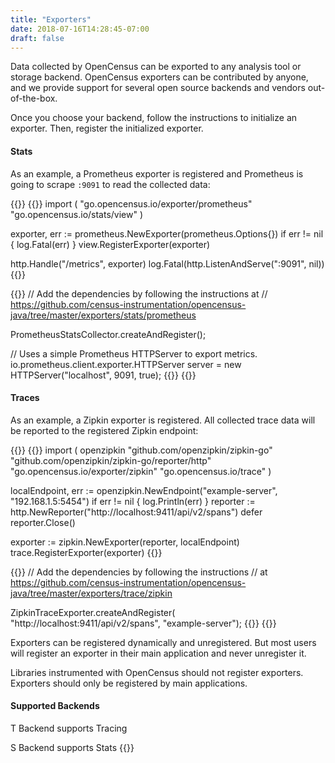 ```yaml
---
title: "Exporters"
date: 2018-07-16T14:28:45-07:00
draft: false
---
```


Data collected by OpenCensus can be exported to any analysis tool or storage backend.
OpenCensus exporters can be contributed by anyone, and we provide support for several
open source backends and vendors out-of-the-box.

Once you choose your backend, follow the instructions to initialize an exporter.
Then, register the initialized exporter.

#### Stats

As an example, a Prometheus exporter is registered and Prometheus is going to scrape
`:9091` to read the collected data:

{{<tabs Go Java>}}
  {{<highlight go>}}
import (
    "go.opencensus.io/exporter/prometheus"
    "go.opencensus.io/stats/view"
)

exporter, err := prometheus.NewExporter(prometheus.Options{})
if err != nil {
    log.Fatal(err)
}
view.RegisterExporter(exporter)

http.Handle("/metrics", exporter)
log.Fatal(http.ListenAndServe(":9091", nil))
  {{</highlight>}}

  {{<highlight java>}}
// Add the dependencies by following the instructions at
// https://github.com/census-instrumentation/opencensus-java/tree/master/exporters/stats/prometheus

PrometheusStatsCollector.createAndRegister();

// Uses a simple Prometheus HTTPServer to export metrics.
io.prometheus.client.exporter.HTTPServer server =
    new HTTPServer("localhost", 9091, true);
  {{</highlight>}}
{{</tabs>}}

#### Traces

As an example, a Zipkin exporter is registered. All collected trace data will be reported
to the registered Zipkin endpoint:

{{<tabs Go Java>}}
  {{<highlight go>}}
import (
    openzipkin "github.com/openzipkin/zipkin-go"
    "github.com/openzipkin/zipkin-go/reporter/http"
    "go.opencensus.io/exporter/zipkin"
    "go.opencensus.io/trace"
)

localEndpoint, err := openzipkin.NewEndpoint("example-server", "192.168.1.5:5454")
if err != nil {
    log.Println(err)
}
reporter := http.NewReporter("http://localhost:9411/api/v2/spans")
defer reporter.Close()

exporter := zipkin.NewExporter(reporter, localEndpoint)
trace.RegisterExporter(exporter)
  {{</highlight>}}

  {{<highlight java>}}
// Add the dependencies by following the instructions
// at https://github.com/census-instrumentation/opencensus-java/tree/master/exporters/trace/zipkin

ZipkinTraceExporter.createAndRegister(
    "http://localhost:9411/api/v2/spans", "example-server");
  {{</highlight>}}
{{</tabs>}}

Exporters can be registered dynamically and unregistered. But most users will register
an exporter in their main application and never unregister it.

Libraries instrumented with OpenCensus should not register exporters. Exporters should
only be registered by main applications.

#### Supported Backends

<abbr class="trace-exporter blue white-text">T</abbr> Backend supports Tracing

<abbr class="stats-exporter teal white-text">S</abbr> Backend supports Stats
{{<feature-matrix>}}

